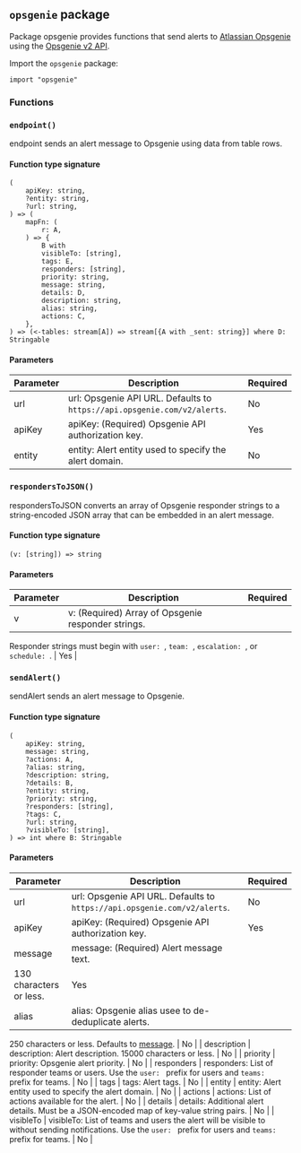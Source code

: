 ## `opsgenie` package

Package opsgenie provides functions that send alerts to
[Atlassian Opsgenie](https://www.atlassian.com/software/opsgenie)
using the [Opsgenie v2 API](https://docs.opsgenie.com/docs/alert-api#create-alert).

Import the `opsgenie` package:

```flux
import "opsgenie"
```

### Functions

### `endpoint()`

endpoint sends an alert message to Opsgenie using data from table rows.

#### Function type signature

```flux
(
    apiKey: string,
    ?entity: string,
    ?url: string,
) => (
    mapFn: (
        r: A,
    ) => {
        B with
        visibleTo: [string],
        tags: E,
        responders: [string],
        priority: string,
        message: string,
        details: D,
        description: string,
        alias: string,
        actions: C,
    },
) => (<-tables: stream[A]) => stream[{A with _sent: string}] where D: Stringable
```

#### Parameters

| Parameter | Description | Required |
| --- | --- | --- |
| url | url: Opsgenie API URL. Defaults to `https://api.opsgenie.com/v2/alerts`. | No |
| apiKey | apiKey: (Required) Opsgenie API authorization key. | Yes |
| entity | entity: Alert entity used to specify the alert domain. | No |
### `respondersToJSON()`

respondersToJSON converts an array of Opsgenie responder strings
to a string-encoded JSON array that can be embedded in an alert message.

#### Function type signature

```flux
(v: [string]) => string
```

#### Parameters

| Parameter | Description | Required |
| --- | --- | --- |
| v | v: (Required) Array of Opsgenie responder strings.
  Responder strings must begin with
  `user: `, `team: `, `escalation: `, or `schedule: `. | Yes |
### `sendAlert()`

sendAlert sends an alert message to Opsgenie.

#### Function type signature

```flux
(
    apiKey: string,
    message: string,
    ?actions: A,
    ?alias: string,
    ?description: string,
    ?details: B,
    ?entity: string,
    ?priority: string,
    ?responders: [string],
    ?tags: C,
    ?url: string,
    ?visibleTo: [string],
) => int where B: Stringable
```

#### Parameters

| Parameter | Description | Required |
| --- | --- | --- |
| url | url: Opsgenie API URL. Defaults to `https://api.opsgenie.com/v2/alerts`. | No |
| apiKey | apiKey: (Required) Opsgenie API authorization key. | Yes |
| message | message: (Required) Alert message text.
  130 characters or less. | Yes |
| alias | alias: Opsgenie alias usee to de-deduplicate alerts.
  250 characters or less.
  Defaults to [message](https://docs.influxdata.com/flux/v0.x/stdlib/contrib/sranka/opsgenie/sendalert/#message). | No |
| description | description: Alert description. 15000 characters or less. | No |
| priority | priority: Opsgenie alert priority. | No |
| responders | responders: List of responder teams or users.
  Use the `user: ` prefix for users and `teams: ` prefix for teams. | No |
| tags | tags: Alert tags. | No |
| entity | entity: Alert entity used to specify the alert domain. | No |
| actions | actions: List of actions available for the alert. | No |
| details | details: Additional alert details. Must be a JSON-encoded map of key-value string pairs. | No |
| visibleTo | visibleTo: List of teams and users the alert will be visible to without sending notifications.
  Use the `user: ` prefix for users and `teams: ` prefix for teams. | No |
